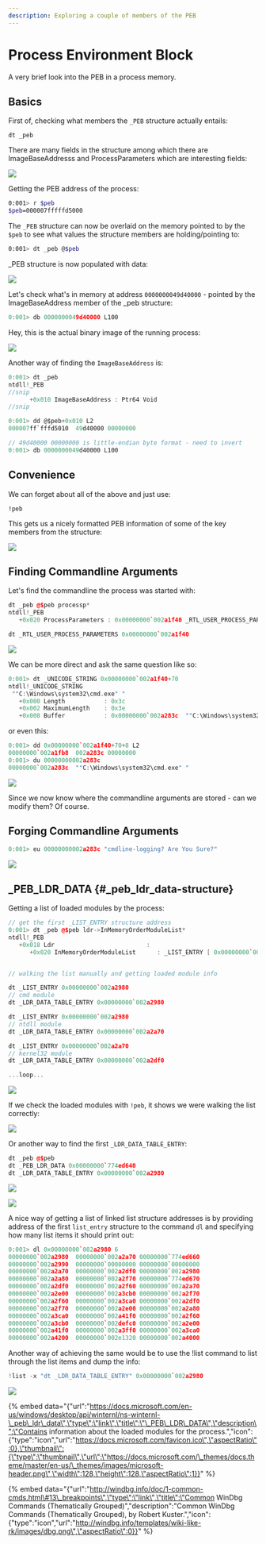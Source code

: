```yaml
---
description: Exploring a couple of members of the PEB
---
```


# Process Environment Block

A very brief look into the PEB in a process memory.

## Basics

First of, checking what members the `_PEB` structure actually entails:

```text
dt _peb
```

There are many fields in the structure among which there are ImageBaseAddresss and ProcessParameters which are interesting fields:

![](../.gitbook/assets/peb-structure%20%281%29.png)

Getting the PEB address of the process:

```bash
0:001> r $peb
$peb=000007fffffd5000
```

The `_PEB` structure can now be overlaid on the memory pointed to by the `$peb` to see what values the structure members are holding/pointing to:

```bash
0:001> dt _peb @$peb
```

\_PEB structure is now populated with data:

![](../.gitbook/assets/peb-overlay.png)

Let's check what's in memory at address `0000000049d40000` - pointed by the ImageBaseAddress member of the \_peb structure:

```cpp
0:001> db 0000000049d40000 L100
```

Hey, this is the actual binary image of the running process:

![](../.gitbook/assets/peb-baseimage.png)

Another way of finding the `ImageBaseAddress` is:

```csharp
0:001> dt _peb
ntdll!_PEB
//snip
      +0x010 ImageBaseAddress : Ptr64 Void
//snip

0:001> dd @$peb+0x010 L2
000007ff`fffd5010  49d40000 00000000

// 49d40000 00000000 is little-endian byte format - need to invert
0:001> db 0000000049d40000 L100
```

## Convenience

We can forget about all of the above and just use:

```text
!peb
```

This gets us a nicely formatted PEB information of some of the key members from the structure:

![](../.gitbook/assets/peb.png)

## Finding Commandline Arguments

Let's find the commandline the process was started with:

```cpp
dt _peb @$peb processp*
ntdll!_PEB
   +0x020 ProcessParameters : 0x00000000`002a1f40 _RTL_USER_PROCESS_PARAMETERS

dt _RTL_USER_PROCESS_PARAMETERS 0x00000000`002a1f40
```

![](../.gitbook/assets/peb-cmdline.png)

We can be more direct and ask the same question like so:

```cpp
0:001> dt _UNICODE_STRING 0x00000000`002a1f40+70
ntdll!_UNICODE_STRING
 ""C:\Windows\system32\cmd.exe" "
   +0x000 Length           : 0x3c
   +0x002 MaximumLength    : 0x3e
   +0x008 Buffer           : 0x00000000`002a283c  ""C:\Windows\system32\cmd.exe" "
```

or even this:

```cpp
0:001> dd 0x00000000`002a1f40+70+8 L2
00000000`002a1fb8  002a283c 00000000
0:001> du 00000000002a283c
00000000`002a283c  ""C:\Windows\system32\cmd.exe" "
```

![](../.gitbook/assets/peb-cmdline2.png)

Since we now know where the commandline arguments are stored - can we modify them? Of course.

## Forging Commandline Arguments

```cpp
0:001> eu 00000000002a283c "cmdline-logging? Are You Sure?"
```

![](../.gitbook/assets/peb-cmdline3.png)

## \_PEB\_LDR\_DATA {#_peb_ldr_data-structure}

Getting a list of loaded modules by the process:

```cpp
// get the first _LIST_ENTRY structure address
0:001> dt _peb @$peb ldr->InMemoryOrderModuleList*
ntdll!_PEB
   +0x018 Ldr                          : 
      +0x020 InMemoryOrderModuleList      : _LIST_ENTRY [ 0x00000000`002a2980 - 0x00000000`002a1e40 ]


// walking the list manually and getting loaded module info

dt _LIST_ENTRY 0x00000000`002a2980
// cmd module
dt _LDR_DATA_TABLE_ENTRY 0x00000000`002a2980

dt _LIST_ENTRY 0x00000000`002a2980 
// ntdll module
dt _LDR_DATA_TABLE_ENTRY 0x00000000`002a2a70

dt _LIST_ENTRY 0x00000000`002a2a70
// kernel32 module
dt _LDR_DATA_TABLE_ENTRY 0x00000000`002a2df0

...loop...
```

![](../.gitbook/assets/peb-modulelist.png)

If we check the loaded modules with `!peb`, it shows we were walking the list correctly:

![](../.gitbook/assets/peb-modules2.png)

Or another way to find the first `_LDR_DATA_TABLE_ENTRY`:

```cpp
dt _peb @$peb
dt _PEB_LDR_DATA 0x00000000`774ed640
dt _LDR_DATA_TABLE_ENTRY 0x00000000`002a2980
```

![](../.gitbook/assets/peb-manual1.png)

![](../.gitbook/assets/peb-manual2.png)

A nice way of getting a list of linked list structure addresses is by providing address of the first `list_entry` structure to the command `dl` and specifying how many list items it should print out:

```cpp
0:001> dl 0x00000000`002a2980 6
00000000`002a2980  00000000`002a2a70 00000000`774ed660
00000000`002a2990  00000000`00000000 00000000`00000000
00000000`002a2a70  00000000`002a2df0 00000000`002a2980
00000000`002a2a80  00000000`002a2f70 00000000`774ed670
00000000`002a2df0  00000000`002a2f60 00000000`002a2a70
00000000`002a2e00  00000000`002a3cb0 00000000`002a2f70
00000000`002a2f60  00000000`002a3ca0 00000000`002a2df0
00000000`002a2f70  00000000`002a2e00 00000000`002a2a80
00000000`002a3ca0  00000000`002a41f0 00000000`002a2f60
00000000`002a3cb0  00000000`002defc0 00000000`002a2e00
00000000`002a41f0  00000000`002a3ff0 00000000`002a3ca0
00000000`002a4200  00000000`002e1320 00000000`002a4000
```

Another way of achieving the same would be to use the !list command to list through the list items and dump the info:

```cpp
!list -x "dt _LDR_DATA_TABLE_ENTRY" 0x00000000`002a2980
```

![](../.gitbook/assets/peb-dll-automated.gif)

{% embed data="{\"url\":\"https://docs.microsoft.com/en-us/windows/desktop/api/winternl/ns-winternl-\_peb\_ldr\_data\",\"type\":\"link\",\"title\":\"\_PEB\_LDR\_DATA\",\"description\":\"Contains information about the loaded modules for the process.\",\"icon\":{\"type\":\"icon\",\"url\":\"https://docs.microsoft.com/favicon.ico\",\"aspectRatio\":0},\"thumbnail\":{\"type\":\"thumbnail\",\"url\":\"https://docs.microsoft.com/\_themes/docs.theme/master/en-us/\_themes/images/microsoft-header.png\",\"width\":128,\"height\":128,\"aspectRatio\":1}}" %}

{% embed data="{\"url\":\"http://windbg.info/doc/1-common-cmds.html\#13\_breakpoints\",\"type\":\"link\",\"title\":\"Common WinDbg Commands \(Thematically Grouped\)\",\"description\":\"Common WinDbg Commands \(Thematically Grouped\), by Robert Kuster.\",\"icon\":{\"type\":\"icon\",\"url\":\"http://windbg.info/templates/wiki-like-rk/images/dbg.png\",\"aspectRatio\":0}}" %}

